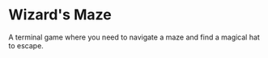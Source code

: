 # Wizard's Maze

A terminal game where you need to navigate a maze and find a magical hat to escape.
